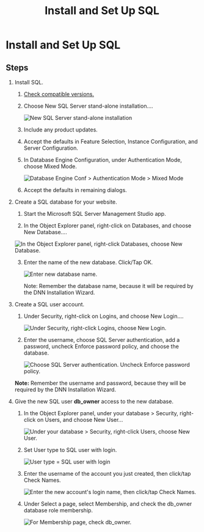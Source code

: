 ﻿---
uid: set-up-sql
locale: en
title: Install and Set Up SQL
dnneditions: DNN Platform,Evoq Content,Evoq Engage
dnnversion: 09.02.00
previous-topic: set-up-iis
next-topic: run-installation-wizard
links: ["[DNN Wiki: Setting up Your Module Development Environment](https://www.dnnsoftware.com/wiki/setting-up-your-module-development-environment)","[Setting up your DotNetNuke Module Development Environment by Chris Hammond](https://www.christoc.com/Tutorials/All-Tutorials/aid/1)","[DNN Community Blog: Installing DNN by Clinton Patterson](https://www.dnnsoftware.com/community-blog/cid/155070/installing-dnn)"]
---

# Install and Set Up SQL

## Steps

1.  Install SQL.

    1.  [Check compatible versions.](xref:requirements)
    2.  Choose New SQL Server stand-alone installation....

        ![New SQL Server stand-alone installation](/images/scr-InstallSQL-1.png)

    3.  Include any product updates.
    4.  Accept the defaults in Feature Selection, Instance Configuration, and Server Configuration.
    5.  In Database Engine Configuration, under Authentication Mode, choose Mixed Mode.

        ![Database Engine Conf > Authentication Mode > Mixed Mode](/images/scr-InstallSQL-6.png)

    6.  Accept the defaults in remaining dialogs.
2.  Create a SQL database for your website.

    1.  Start the Microsoft SQL Server Management Studio app.

    2.  In the Object Explorer panel, right-click on Databases, and choose New Database....

       ![In the Object Explorer panel, right-click Databases, choose New Database.](/images/scr-SetupSQL-2.png)

    3.  Enter the name of the new database. Click/Tap OK.

        ![Enter new database name.](/images/scr-SetupSQL-3.png)

        <div class="blue-callout">Note: Remember the database name, because it will be required by the DNN Installation Wizard.</div>

<a name="tsk-set-up-sql__set-up-sql-user"></a>

3.  Create a SQL user account.
    1.  Under Security, right-click on Logins, and choose New Login....

        ![Under Security, right-click Logins, choose New Login.](/images/scr-SetupSQL-4.png)

    2.  Enter the username, choose SQL Server authentication, add a password, uncheck Enforce password policy, and choose the database.

        ![Choose SQL Server authentication. Uncheck Enforce password policy.](/images/scr-SetupSQL-5.png)

    <div class="blue-callout"><strong>Note:</strong> Remember the username and password, because they will be required by the DNN Installation Wizard.</div>

<a name="tsk-set-up-sql__db-owner-access"></a>

4.  Give the new SQL user **db_owner** access to the new database.

    1.  In the Object Explorer panel, under your database \> Security, right-click on Users, and choose New User...

           ![Under your database > Security, right-click Users, choose New User.](/images/scr-SetupSQL-6.png)

    2.  Set User type to SQL user with login.

           ![User type = SQL user with login](/images/scr-SetupSQL-7.png)

    3.  Enter the username of the account you just created, then click/tap Check Names.

           ![Enter the new account's login name, then click/tap Check Names.](/images/scr-SetupSQL-8.png)

    4.  Under Select a page, select Membership, and check the db_owner database role membership.

           ![For Membership page, check db_owner.](/images/scr-SetupSQL-10.png)
